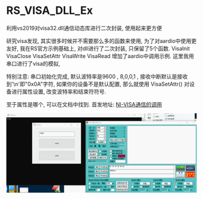 # RS_VISA_DLL_Ex
利用vs2019对visa32.dll通信动态库进行二次封装, 使用起来更方便

研究visa发现, 其实很多时候并不需要那么多的函数来使用, 为了对aardio中使用更友好, 我在RS官方示例基础上, 对dll进行了二次封装, 只保留了5个函数.
VisaInit
VisaClose
VisaSetAttr
VisaWrite
VisaRead
增加了aardio中调用示例.
这里我用串口进行了visa的模拟,  

特别注意: 串口初始化完成, 默认波特率是9600 , 8,0,0,1 , 接收中断默认是接收到'\n'即"0x0A"字符,  如果你的设备不是默认配置, 那么就使用 VisaSetAttr() 对设备进行属性设置, 改变波特率和结束符符号.

至于属性是哪个, 可以在文档中找到.
首发地址: [NI-VISA通信的调用](https://htmlayout.cn/t/474)

![image](https://github.com/popde/RS_VISA_DLL_Ex/blob/main/GIF.gif)

